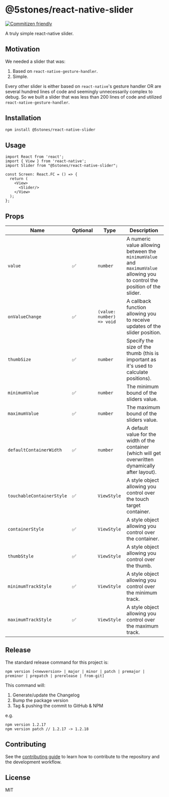# @5stones/react-native-slider

[![Commitizen friendly](https://img.shields.io/badge/commitizen-friendly-brightgreen.svg)](http://commitizen.github.io/cz-cli/)

A truly simple react-native slider.

## Motivation

We needed a slider that was:

1. Based on `react-native-gesture-handler`.
2. Simple.

Every other slider is either based on `react-native`'s gesture handler OR are several hundred lines of code and seemingly unnecessarily complex to debug. So we built a slider that was less than 200 lines of code and utilized `react-native-gesture-handler`.

## Installation

```sh
npm install @5stones/react-native-slider
```

## Usage

```tsx
import React from 'react';
import { View } from 'react-native';
import Slider from "@5stones/react-native-slider";

const Screen: React.FC = () => {
  return (
    <View>
      <Slider/>
    </View>
  );
};
```

## Props

| Name                      | Optional           | Type     | Description |
|---------------------------|--------------------|----------|-------------|
| `value`                   | :white_check_mark: | `number` | A numeric value allowing between the `minimumValue` and `maximumValue` allowing you to control the position of the slider. |
| `onValueChange`           | :white_check_mark: | `(value: number) => void` | A callback function allowing you to receive updates of the slider position. |
| `thumbSize`               | :white_check_mark: | `number` | Specify the size of the thumb (this is important as it's used to calculate positions). |
| `minimumValue`            | :white_check_mark: | `number` | The minimum bound of the sliders value. |
| `maximumValue`            | :white_check_mark: | `number` | The maximum bound of the sliders value. |
| `defaultContainerWidth`   | :white_check_mark: | `number` | A default value for the width of the container (which will get overwritten dynamically after layout).  |
| `touchableContainerStyle` | :white_check_mark: | `ViewStyle` | A style object allowing you control over the touch target container. |
| `containerStyle`          | :white_check_mark: | `ViewStyle` | A style object allowing you control over the container. |
| `thumbStyle`              | :white_check_mark: | `ViewStyle` | A style object allowing you control over the thumb. |
| `minimumTrackStyle`       | :white_check_mark: | `ViewStyle` | A style object allowing you control over the minimum track. |
| `maximumTrackStyle`       | :white_check_mark: | `ViewStyle` | A style object allowing you control over the maximum track. |

## Release

The standard release command for this project is:
```
npm version [<newversion> | major | minor | patch | premajor | preminor | prepatch | prerelease | from-git]
```

This command will:

1. Generate/update the Changelog
1. Bump the package version
1. Tag & pushing the commit to GitHub & NPM

e.g.

```
npm version 1.2.17
npm version patch // 1.2.17 -> 1.2.18
```

## Contributing

See the [contributing guide](CONTRIBUTING.md) to learn how to contribute to the repository and the development workflow.

## License

MIT
